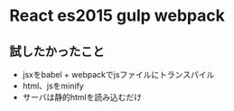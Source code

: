 # React es2015 gulp webpack
## 試したかったこと
- jsxをbabel + webpackでjsファイルにトランスパイル
- html、jsをminify
- サーバは静的htmlを読み込むだけ
